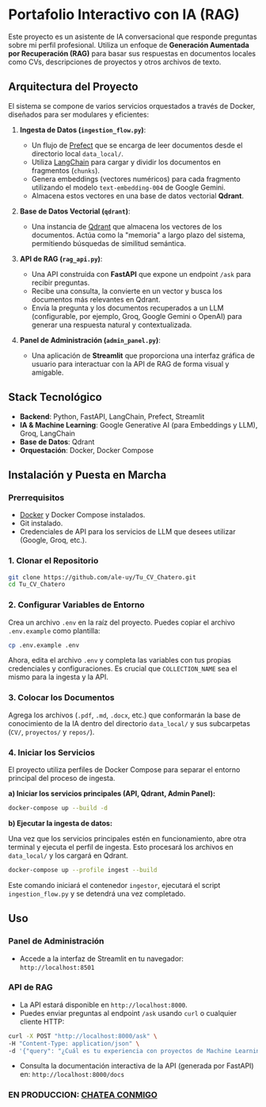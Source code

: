 # Portafolio Interactivo con IA (RAG)

Este proyecto es un asistente de IA conversacional que responde preguntas sobre mi perfil profesional. Utiliza un enfoque de **Generación Aumentada por Recuperación (RAG)** para basar sus respuestas en documentos locales como CVs, descripciones de proyectos y otros archivos de texto.

## Arquitectura del Proyecto

El sistema se compone de varios servicios orquestados a través de Docker, diseñados para ser modulares y eficientes:

1.  **Ingesta de Datos (`ingestion_flow.py`)**:
    *   Un flujo de [Prefect](https://www.prefect.io/) que se encarga de leer documentos desde el directorio local `data_local/`.
    *   Utiliza [LangChain](https://www.langchain.com/) para cargar y dividir los documentos en fragmentos (`chunks`).
    *   Genera embeddings (vectores numéricos) para cada fragmento utilizando el modelo `text-embedding-004` de Google Gemini.
    *   Almacena estos vectores en una base de datos vectorial **Qdrant**.

2.  **Base de Datos Vectorial (`qdrant`)**:
    *   Una instancia de [Qdrant](https://qdrant.tech/) que almacena los vectores de los documentos. Actúa como la "memoria" a largo plazo del sistema, permitiendo búsquedas de similitud semántica.

3.  **API de RAG (`rag_api.py`)**:
    *   Una API construida con **FastAPI** que expone un endpoint `/ask` para recibir preguntas.
    *   Recibe una consulta, la convierte en un vector y busca los documentos más relevantes en Qdrant.
    *   Envía la pregunta y los documentos recuperados a un LLM (configurable, por ejemplo, Groq, Google Gemini o OpenAI) para generar una respuesta natural y contextualizada.

4.  **Panel de Administración (`admin_panel.py`)**:
    *   Una aplicación de **Streamlit** que proporciona una interfaz gráfica de usuario para interactuar con la API de RAG de forma visual y amigable.

## Stack Tecnológico

-   **Backend**: Python, FastAPI, LangChain, Prefect, Streamlit
-   **IA & Machine Learning**: Google Generative AI (para Embeddings y LLM), Groq, LangChain
-   **Base de Datos**: Qdrant
-   **Orquestación**: Docker, Docker Compose

## Instalación y Puesta en Marcha

### Prerrequisitos

-   [Docker](https://www.docker.com/get-started) y Docker Compose instalados.
-   Git instalado.
-   Credenciales de API para los servicios de LLM que desees utilizar (Google, Groq, etc.).

### 1. Clonar el Repositorio

```bash
git clone https://github.com/ale-uy/Tu_CV_Chatero.git
cd Tu_CV_Chatero
```

### 2. Configurar Variables de Entorno

Crea un archivo `.env` en la raíz del proyecto. Puedes copiar el archivo `.env.example` como plantilla:

```bash
cp .env.example .env
```

Ahora, edita el archivo `.env` y completa las variables con tus propias credenciales y configuraciones. Es crucial que `COLLECTION_NAME` sea el mismo para la ingesta y la API.

### 3. Colocar los Documentos

Agrega los archivos (`.pdf`, `.md`, `.docx`, etc.) que conformarán la base de conocimiento de la IA dentro del directorio `data_local/` y sus subcarpetas (`CV/`, `proyectos/` y `repos/`).

### 4. Iniciar los Servicios

El proyecto utiliza perfiles de Docker Compose para separar el entorno principal del proceso de ingesta.

**a) Iniciar los servicios principales (API, Qdrant, Admin Panel):**

```bash
docker-compose up --build -d
```

**b) Ejecutar la ingesta de datos:**

Una vez que los servicios principales estén en funcionamiento, abre otra terminal y ejecuta el perfil de ingesta. Esto procesará los archivos en `data_local/` y los cargará en Qdrant.

```bash
docker-compose up --profile ingest --build
```

Este comando iniciará el contenedor `ingestor`, ejecutará el script `ingestion_flow.py` y se detendrá una vez completado.

## Uso

### Panel de Administración

-   Accede a la interfaz de Streamlit en tu navegador: `http://localhost:8501`

### API de RAG

-   La API estará disponible en `http://localhost:8000`.
-   Puedes enviar preguntas al endpoint `/ask` usando `curl` o cualquier cliente HTTP:

```bash
curl -X POST "http://localhost:8000/ask" \
-H "Content-Type: application/json" \
-d '{"query": "¿Cuál es tu experiencia con proyectos de Machine Learning?"}'
```

-   Consulta la documentación interactiva de la API (generada por FastAPI) en: `http://localhost:8000/docs`

### EN PRODUCCION: [CHATEA CONMIGO](https://ale-uy.github.io)

